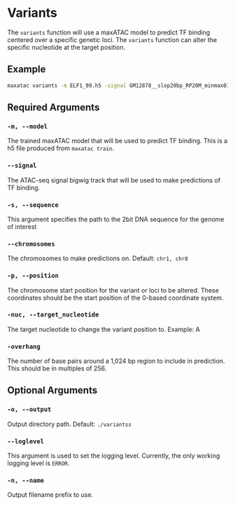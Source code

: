 # Variants

The `variants` function will use a maxATAC model to predict TF binding centered over a specific genetic loci. The `variants` function can alter the specific nucleotide at the target position.

## Example

```bash
maxatac variants -m ELF1_99.h5 -signal GM12878__slop20bp_RP20M_minmax01.bw -name GM12878_ELF1 -s hg38.2bit --chromosome chr20 -p 20000000 -nuc A
```

## Required Arguments

### `-m, --model`

The trained maxATAC model that will be used to predict TF binding. This is a h5 file produced from `maxatac train`. 

### `--signal`

The ATAC-seq signal bigwig track that will be used to make predictions of TF binding. 

### `-s, --sequence`

This argument specifies the path to the 2bit DNA sequence for the genome of interest

### `--chromosomes`

The chromosomes to make predictions on. Default: `chr1, chr8`

### `-p, --position`

The chromosome start position for the variant or loci to be altered. These coordinates should be the start position of the 0-based coordinate system.

### `-nuc, --target_nucleotide`

The target nucleotide to change the variant position to. Example: A

### `-overhang`

The number of base pairs around a 1,024 bp region to include in prediction. This should be in multiples of 256.

## Optional Arguments

### `-o, --output`

Output directory path. Default: `./variantss`

### `--loglevel`

This argument is used to set the logging level. Currently, the only working logging level is `ERROR`.

### `-n, --name`

Output filename prefix to use.
